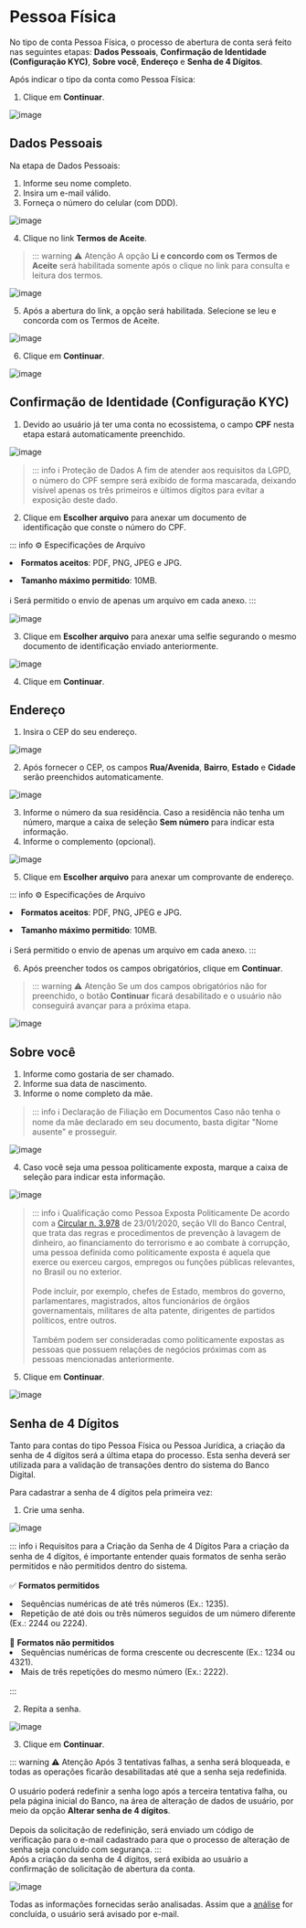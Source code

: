 # Pessoa Física
No tipo de conta Pessoa Física, o processo de abertura de conta será feito nas seguintes etapas: **Dados Pessoais**, **Confirmação de Identidade (Configuração KYC)**, **Sobre você**, **Endereço** e **Senha de 4 Dígitos**.

Após indicar o tipo da conta como Pessoa Física:

1. Clique em **Continuar**.

![image](../img/banking/account_type_pf.png)

## Dados Pessoais
Na etapa de Dados Pessoais:

1. Informe seu nome completo.
2. Insira um e-mail válido.
3. Forneça o número do celular (com DDD).

![image](../img/banking/account_personaldata.png)

4. Clique no link **Termos de Aceite**.

> ::: warning ⚠️ <warningblocktitle>Atenção</warningblocktitle>
> <warningblocktext>A opção <b>Li e concordo com os Termos de Aceite</b> será habilitada somente após o clique no link para consulta e leitura dos termos.</warningblocktext>

![image](../img/banking/terms.png)

5. Após a abertura do link, a opção será habilitada. Selecione se leu e concorda com os Termos de Aceite.

![image](../img/banking/account_personaldata_terms.png)

6. Clique em **Continuar**.

![image](../img/banking/account_personaldata_terms_accepted.png)

## Confirmação de Identidade (Configuração KYC)
1. Devido ao usuário já ter uma conta no ecossistema, o campo **CPF** nesta etapa estará automaticamente preenchido.

![image](../img/banking/userkyc.png)

> ::: info ℹ️ <infoblocktitle>Proteção de Dados</infoblocktitle>
> <infoblocktext>A fim de atender aos requisitos da LGPD, o número do CPF sempre será exibido de forma mascarada, deixando visível apenas os três primeiros e últimos dígitos para evitar a exposição deste dado.</infoblocktext>

2. Clique em **Escolher arquivo** para anexar um documento de identificação que conste o número do CPF.

::: info ⚙️ <infoblocktitle>Especificações de Arquivo</infoblocktitle>
<br>
<infoblocktext><li><b>Formatos aceitos</b>: PDF, PNG, JPEG e JPG.</li>
<li><b>Tamanho máximo permitido</b>: 10MB.</li><br>
ℹ️ Será permitido o envio de apenas um arquivo em cada anexo.</infoblocktext>
:::

![image](../img/banking/userkyc_id.png)

3. Clique em **Escolher arquivo** para anexar uma selfie segurando o mesmo documento de identificação enviado anteriormente.

![image](../img/banking/userkyc_selfie.png)

4. Clique em **Continuar**.

## Endereço
1. Insira o CEP do seu endereço.

![image](../img/banking/address.png)

2. Após fornecer o CEP, os campos **Rua/Avenida**, **Bairro**, **Estado** e **Cidade** serão preenchidos automaticamente.

![image](../img/banking/address_cep.png)

3. Informe o número da sua residência. Caso a residência não tenha um número, marque a caixa de seleção **Sem número** para indicar esta informação.
4. Informe o complemento (opcional).

![image](../img/banking/address_filled.png)

5. Clique em **Escolher arquivo** para anexar um comprovante de endereço.

::: info ⚙️ <infoblocktitle>Especificações de Arquivo</infoblocktitle>
<br>
<infoblocktext><li><b>Formatos aceitos</b>: PDF, PNG, JPEG e JPG.</li>
<li><b>Tamanho máximo permitido</b>: 10MB.</li><br>
ℹ️ Será permitido o envio de apenas um arquivo em cada anexo.</infoblocktext>
:::

6. Após preencher todos os campos obrigatórios, clique em **Continuar**.

> ::: warning ⚠️ <infoblocktitle>Atenção</infoblocktitle>
> <infoblocktext>Se um dos campos obrigatórios não for preenchido, o botão <b>Continuar</b> ficará desabilitado e o usuário não conseguirá avançar para a próxima etapa.</infoblocktext>

![image](../img/banking/address_proof.png)

## Sobre você
1. Informe como gostaria de ser chamado.
2. Informe sua data de nascimento.
3. Informe o nome completo da mãe.

> ::: info ℹ️ <infoblocktitle>Declaração de Filiação em Documentos</infoblocktitle>
> <infoblocktext>Caso não tenha o nome da mãe declarado em seu documento, basta digitar "Nome ausente" e prosseguir.</infoblocktext>

![image](../img/banking/about_user.png)

4. Caso você seja uma pessoa politicamente exposta, marque a caixa de seleção para indicar esta informação.

![image](../img/banking/checkbox_pep.png)

> ::: info ℹ️ <infoblocktitle>Qualificação como Pessoa Exposta Politicamente</infoblocktitle>
> <infoblocktext>De acordo com a <a href="https://normativos.bcb.gov.br/Lists/Normativos/Attachments/50905/Circ_3978_v4_P.pdf">Circular n. 3.978</a> de 23/01/2020, seção VII do Banco Central, que trata das regras e procedimentos de prevenção à lavagem de dinheiro, ao financiamento do terrorismo e ao combate à corrupção, uma pessoa definida como politicamente exposta é aquela que exerce ou exerceu cargos, empregos ou funções públicas relevantes, no Brasil ou no exterior.<br><br>Pode incluir, por exemplo, chefes de Estado, membros do governo, parlamentares, magistrados, altos funcionários de órgãos governamentais, militares de alta patente, dirigentes de partidos políticos, entre outros.<br><br>Também podem ser consideradas como politicamente expostas as pessoas que possuem relações de negócios próximas com as pessoas mencionadas anteriormente.</infoblocktext>

5. Clique em **Continuar**.

![image](../img/banking/about_user_filled.png)

## Senha de 4 Dígitos
Tanto para contas do tipo Pessoa Física ou Pessoa Jurídica, a criação da senha de 4 dígitos será a última etapa do processo. Esta senha deverá ser utilizada para a validação de transações dentro do sistema do Banco Digital.

Para cadastrar a senha de 4 dígitos pela primeira vez:

1. Crie uma senha.

![image](../img/banking/password_fourdigits.png)

::: info ℹ️ <infoblocktitle>Requisitos para a Criação da Senha de 4 Dígitos</infoblocktitle>
<infoblocktext>Para a criação da senha de 4 dígitos, é importante entender quais formatos de senha serão permitidos e não permitidos dentro do sistema.<br><br>
✅ <b>Formatos permitidos</b><br>
<li>Sequências numéricas de até três números (Ex.: 1235).</li>
<li>Repetição de até dois ou três números seguidos de um número diferente (Ex.: 2244 ou 2224).</li><br>
🚫 <b>Formatos não permitidos</b>
<li>Sequências numéricas de forma crescente ou decrescente (Ex.: 1234 ou 4321).</li>
<li>Mais de três repetições do mesmo número (Ex.: 2222).</li><br></infoblocktext>
:::

2. Repita a senha.

![image](../img/banking/password_fourdigits_filled.png)

3. Clique em **Continuar**.

::: warning ⚠️ <infoblocktitle>Atenção</infoblocktitle>
<infoblocktext>Após 3 tentativas falhas, a senha será bloqueada, e todas as operações ficarão desabilitadas até que a senha seja redefinida.<br><br>O usuário poderá redefinir a senha logo após a terceira tentativa falha, ou pela página inicial do Banco, na área de alteração de dados de usuário, por meio da opção <b>Alterar senha de 4 dígitos</b>.<br><br>Depois da solicitação de redefinição, será enviado um código de verificação para o e-mail cadastrado para que o processo de alteração de senha seja concluído com segurança.</infoblocktext>
:::
<br>
Após a criação da senha de 4 dígitos, será exibida ao usuário a confirmação de solicitação de abertura da conta.

![image](../img/banking/account_request_confirmation.png)

Todas as informações fornecidas serão analisadas. Assim que a [análise](../account/request_analysis.md) for concluída, o usuário será avisado por e-mail.